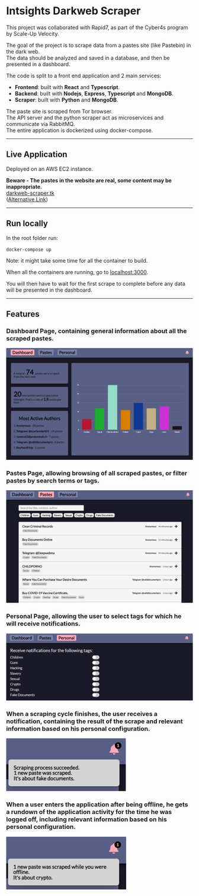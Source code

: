 # Intsights Darkweb Scraper

This project was collaborated with Rapid7, as part of the Cyber4s program by Scale-Up Velocity.

The goal of the project is to scrape data from a pastes site (like Pastebin) in the dark web.  
The data should be analyzed and saved in a database, and then be presented in a dashboard.

The code is split to a front end application and 2 main services:

- **Frontend**: built with **React** and **Typescript**.
- **Backend**: built with **Nodejs**, **Express**, **Typescript** and **MongoDB**.
- **Scraper**: built with **Python** and **MongoDB**.

The paste site is scraped from Tor browser.  
The API server and the python scraper act as microservices and communicate via RabbitMQ.  
The entire application is dockerized using docker-compose.

---

## Live Application

Deployed on an AWS EC2 instance.

**Beware - The pastes in the website are real, some content may be inappropriate.**  
<a href="http://darkweb-scraper.tk">darkweb-scraper.tk</a>  
(<a href="http://ec2-15-184-188-22.me-south-1.compute.amazonaws.com/">Alternative Link</a>)

---

## Run locally

In the root folder run:

```
docker-compose up
```

Note: it might take some time for all the container to build.

When all the containers are running, go to <a href="http://localhost:3000">localhost:3000</a>.

You will then have to wait for the first scrape to complete before any data will be presented in the dashboard.

---

## Features

### Dashboard Page, containing general information about all the scraped pastes.

![Dashboard](./readme/dashboard.png)

### Pastes Page, allowing browsing of all scraped pastes, or filter pastes by search terms or tags.

![Pastes](./readme/pastes.png)

### Personal Page, allowing the user to select tags for which he will receive notifications.

![Personal](./readme/personal.png)

### When a scraping cycle finishes, the user receives a notification, containing the result of the scrape and relevant information based on his personal configuration.

![Online Notifications](./readme/online-notifications.png)

### When a user enters the application after being offline, he gets a rundown of the application activity for the time he was logged off, including relevant information based on his personal configuration.

![Offline Notifications](./readme/offline-notifications.png)

